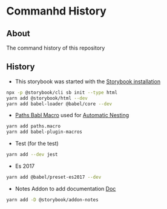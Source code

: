# Commanhd History

## About

The command history of this repository


## History


  * This storybook was started with the [Storybook installation](https://storybook.js.org/docs/guides/guide-html/)

```bash
npx -p @storybook/cli sb init --type html
yarn add @storybook/html --dev
yarn add babel-loader @babel/core --dev
```

  * [Paths Babl Macro](https://github.com/storybookjs/paths.macro) used for [Automatic Nesting](https://storybook.js.org/docs/basics/writing-stories/#generating-nesting-path-based-on-__dirname)

```bash 
yarn add paths.macro
yarn add babel-plugin-macros
```

  * Test (for the test)

```bash
yarn add --dev jest
```

  * Es 2017

```bash
yarn add @babel/preset-es2017 --dev
```

  * Notes Addon to add documentation [Doc](https://github.com/storybookjs/storybook/tree/master/addons/notes)

```bash
yarn add -D @storybook/addon-notes
```

